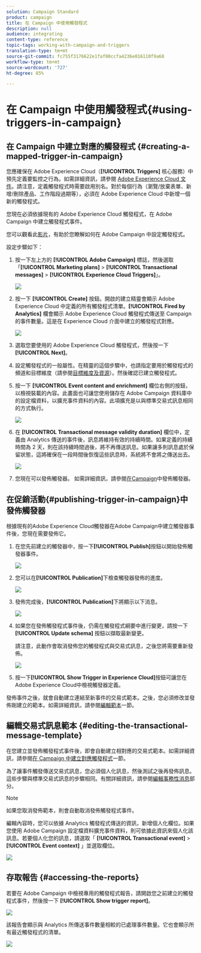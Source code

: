 ```yaml
---
solution: Campaign Standard
product: campaign
title: 在 Campaign 中使用觸發程式
description: null
audience: integrating
content-type: reference
topic-tags: working-with-campaign-and-triggers
translation-type: tm+mt
source-git-commit: fc755f3176622e1faf08ccfa4236e016110f9a68
workflow-type: tm+mt
source-wordcount: '727'
ht-degree: 85%

---
```



# 在 Campaign 中使用觸發程式{#using-triggers-in-campaign}

## 在 Campaign 中建立對應的觸發程式 {#creating-a-mapped-trigger-in-campaign}

您應確保在 Adobe Experience Cloud（**[!UICONTROL Triggers]** 核心服務）中預先定義要監控之行為。如需詳細資訊，請參閱 [Adobe Experience Cloud 文件](https://docs.adobe.com/content/help/zh-Hant/core-services/interface/activation/triggers.html)。請注意，定義觸發程式時需要啟用別名。對於每個行為（瀏覽/放棄表單、新增/刪除產品、工作階段過期等），必須在 Adobe Experience Cloud 中新增一個新的觸發程式。

您現在必須依據現有的 Adobe Experience Cloud 觸發程式，在 Adobe Campaign 中建立觸發程式事件。

您可以觀看此[影片](https://helpx.adobe.com/tw/marketing-cloud/how-to/email-marketing.html#step-two)，有助於您瞭解如何在 Adobe Campaign 中設定觸發程式。

設定步驟如下：

1. 按一下左上方的 **[!UICONTROL Adobe Campaign]** 標誌，然後選取「**[!UICONTROL Marketing plans]** > **[!UICONTROL Transactional messages]** > **[!UICONTROL Experience Cloud Triggers]**」。

   ![](assets/remarketing_1.png)

1. 按一下 **[!UICONTROL Create]** 按鈕。開啟的建立精靈會顯示 Adobe Experience Cloud 中定義的所有觸發程式清單。**[!UICONTROL Fired by Analytics]** 欄會顯示 Adobe Experience Cloud 觸發程式傳送至 Campaign 的事件數量。這是在 Experience Cloud 介面中建立的觸發程式對應。

   ![](assets/remarketing_2.png)

1. 選取您要使用的 Adobe Experience Cloud 觸發程式，然後按一下 **[!UICONTROL Next]**。
1. 設定觸發程式的一般屬性。在精靈的這個步驟中，也請指定要用於觸發程式的頻道和目標維度（請參閱[目標維度及資源](../../automating/using/query.md#targeting-dimensions-and-resources)）。然後確認已建立觸發程式。
1. 按一下 **[!UICONTROL Event content and enrichment]** 欄位右側的按鈕，以檢視裝載的內容。此畫面也可讓您使用儲存在 Adobe Campaign 資料庫中的設定檔資料，以擴充事件資料的內容。此項擴充是以與標準交易式訊息相同的方式執行。

   ![](assets/remarketing_3.png)

1. 在 **[!UICONTROL Transactional message validity duration]** 欄位中，定義由 Analytics 傳送的事件後，訊息將維持有效的持續時間。如果定義的持續時間為 2 天，則在該持續時間過後，將不再傳送訊息。如果讓多則訊息處於保留狀態，這將確保在一段時間後恢復這些訊息時，系統將不會將之傳送出去。

   ![](assets/remarketing_4.png)

1. 您現在可以發佈觸發器。 如需詳細資訊，請參閱[在Campaign](../../integrating/using/using-triggers-in-campaign.md#publishing-trigger-in-campaign)中發佈觸發器。

## 在促銷活動{#publishing-trigger-in-campaign}中發佈觸發器

根據現有的Adobe Experience Cloud觸發器在Adobe Campaign中建立觸發器事件後，您現在需要發佈它。

1. 在您先前建立的觸發器中，按一下&#x200B;**[!UICONTROL Publish]**&#x200B;按鈕以開始發佈觸發器事件。

   ![](assets/trigger_publish_1.png)

1. 您可以在&#x200B;**[!UICONTROL Publication]**&#x200B;下檢查觸發器發佈的進度。

   ![](assets/trigger_publish_2.png)

1. 發佈完成後，**[!UICONTROL Publication]**&#x200B;下將顯示以下消息。

   ![](assets/trigger_publish_3.png)

1. 如果您在發佈觸發程式事件後，仍需在觸發程式綱要中進行變更，請按一下 **[!UICONTROL Update schema]** 按鈕以擷取最新變更。

   請注意，此動作會取消發佈您的觸發程式與交易式訊息，之後您將需要重新發佈。

   ![](assets/trigger_publish_4.png)

1. 按一下&#x200B;**[!UICONTROL Show Trigger in Experience Cloud]**&#x200B;按鈕可讓您在Adobe Experience Cloud中檢視觸發器定義。

發佈事件之後，就會自動建立連結至新事件的交易式範本。之後，您必須修改並發佈剛建立的範本。如需詳細資訊，請參閱[編輯範本](../../start/using/marketing-activity-templates.md)一節。

## 編輯交易式訊息範本 {#editing-the-transactional-message-template}

在您建立並發佈觸發程式事件後，即會自動建立相對應的交易式範本。如需詳細資訊，請參閱[在 Campaign 中建立對應觸發程式](#creating-a-mapped-trigger-in-campaign)一節。

為了讓事件觸發傳送交易式訊息，您必須個人化訊息，然後測試之後再發佈訊息。這些步驟與標準交易式訊息的步驟相同。有關詳細資訊，請參閱[編輯事務性消息](../../channels/using/editing-transactional-message.md)部分。

>[!NOTE]
>
>如果您取消發佈範本，則會自動取消發佈觸發程式事件。

編輯內容時，您可以依據 Analytics 觸發程式傳送的資訊，新增個人化欄位。如果您使用 Adobe Campaign 設定檔資料擴充事件資料，則可依據此資訊來個人化該訊息。若要個人化您的訊息，請選取「 **[!UICONTROL Transactional event]** > **[!UICONTROL Event context]** 」並選取欄位。

![](assets/remarketing_8.png)

## 存取報告 {#accessing-the-reports}

若要在 Adobe Campaign 中檢視專用的觸發程式報告，請開啟您之前建立的觸發程式事件，然後按一下 **[!UICONTROL Show trigger report]**。

![](assets/remarketing_9.png)

該報告會顯示與 Analytics 所傳送事件數量相較的已處理事件數量。它也會顯示所有最近觸發程式的清單。

![](assets/trigger_uc_browse_14.png)

